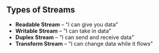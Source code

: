 ## Types of Streams

- **Readable Stream** – "I can give you data"
- **Writable Stream** – "I can take in data"
- **Duplex Stream** – "I can send and receive data"
- **Transform Stream** – "I can change data while it flows"